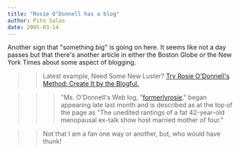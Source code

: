 ```yaml
---
title: "Rosie O’Donnell has a blog"
author: Pito Salas
date: 2005-03-14
---
```


Another sign that "something big" is going on here. It seems like not a day
passes but that there's another article in either the Boston Globe or the New
York Times about some aspect of blogging.

>>

>> Latest example, Need Some New Luster? [Try Rosie O'Donnell's Method: Create
It by the Blogful.](<http://www.nytimes.com/2005/03/10/arts/10rosi.html>)

>>

>>> "Ms. O'Donnell's Web log,
"[formerlyrosie](<http://onceadored.blogspot.com/>)," began appearing late
last month and is described as at the top of the page as "The unedited
rantings of a fat 42-year-old menopausal ex-talk show host married mother of
four."

>>

>> Not that I am a fan one way or another, but, who would have thunk!


